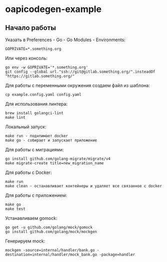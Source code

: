 # oapicodegen-example

## Начало работы

Указать в Preferences - Go - Go Modules - Environments:

`GOPRIVATE=*.something.org`

Или через консоль:

```
go env -w GOPRIVATE='*.something.org'
git config --global url."ssh://git@gitlab.something.org/".insteadOf "https://gitlab.something.org/"
```

Для работы с переменными окружения создаем файл из шаблона:

```
cp example.config.yaml config.yaml
```

Для использования линтера:

```
brew install golangci-lint
make lint
```

Локальный запуск:
```
make run - поднпимает docker
make go - собирает и запускает приложение
```

Для работы с миграциями:

```
go install github.com/golang-migrate/migrate/v4
make migrate-create title=new_migration_name
```

Для работы с Docker:
```
make run
make clean - останавливает контейнеры и удаляет все связанное с docker
```

Для работы с приложением:
```
make go
make test
```

Устанавливаем gomock:
```
go get -u github.com/golang/mock/gomock
go install github.com/golang/mock/mockgen
```

Генерируем mock:
```
mockgen -source=internal/handler/bank.go -destination=internal/handler/mock_bank.go -package=handler
```